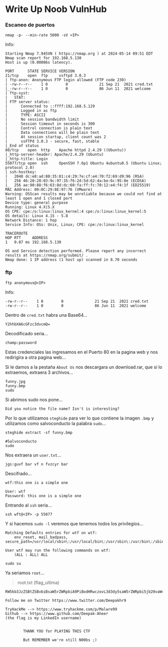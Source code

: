 # Write Up Noob VulnHub

### Escaneo de puertos

```shell
nmap -p- --min-rate 5000 -sV <IP>
```

Info:

```
Starting Nmap 7.94SVN ( https://nmap.org ) at 2024-05-14 09:51 EDT
Nmap scan report for 192.168.5.130
Host is up (0.00086s latency).

PORT      STATE SERVICE VERSION
21/tcp    open  ftp     vsftpd 3.0.3
| ftp-anon: Anonymous FTP login allowed (FTP code 230)
| -rw-r--r--    1 0        0              21 Sep 21  2021 cred.txt
|_-rw-r--r--    1 0        0              86 Jun 11  2021 welcome
| ftp-syst: 
|   STAT: 
| FTP server status:
|      Connected to ::ffff:192.168.5.129
|      Logged in as ftp
|      TYPE: ASCII
|      No session bandwidth limit
|      Session timeout in seconds is 300
|      Control connection is plain text
|      Data connections will be plain text
|      At session startup, client count was 2
|      vsFTPd 3.0.3 - secure, fast, stable
|_End of status
80/tcp    open  http    Apache httpd 2.4.29 ((Ubuntu))
|_http-server-header: Apache/2.4.29 (Ubuntu)
|_http-title: Login
55077/tcp open  ssh     OpenSSH 7.6p1 Ubuntu 4ubuntu0.5 (Ubuntu Linux; protocol 2.0)
| ssh-hostkey: 
|   2048 dc:e8:ad:80:35:81:c4:29:7e:cf:e4:70:f2:69:d9:96 (RSA)
|   256 46:20:20:03:9c:97:35:f6:2d:5d:62:4a:be:6c:95:8e (ECDSA)
|_  256 ae:90:88:f6:63:8d:dc:60:fa:ff:fc:70:12:e4:f4:1f (ED25519)
MAC Address: 00:0C:29:8E:97:76 (VMware)
Warning: OSScan results may be unreliable because we could not find at least 1 open and 1 closed port
Device type: general purpose
Running: Linux 4.X|5.X
OS CPE: cpe:/o:linux:linux_kernel:4 cpe:/o:linux:linux_kernel:5
OS details: Linux 4.15 - 5.8
Network Distance: 1 hop
Service Info: OSs: Unix, Linux; CPE: cpe:/o:linux:linux_kernel

TRACEROUTE
HOP RTT     ADDRESS
1   0.87 ms 192.168.5.130

OS and Service detection performed. Please report any incorrect results at https://nmap.org/submit/ .
Nmap done: 1 IP address (1 host up) scanned in 8.70 seconds
```

### ftp

```shell
ftp anonymous@<IP>
```

Info:

```
-rw-r--r--    1 0        0              21 Sep 21  2021 cred.txt
-rw-r--r--    1 0        0              86 Jun 11  2021 welcome
```

Dentro de `cred.txt` habra una Base64...

```
Y2hhbXA6cGFzc3dvcmQ=
```

Decodificado seria...

```
champ:password
```

Estas credenciales las ingresamos en el Puerto 80 en la pagina web y nos redirigira a otra pagina web...

Si le damos a la pestaña `About Us` nos descargara un download.rar, que si lo extraemos, extraera 3 archivos...

```
funny.jpg
funny.bmp
sudo
```

Si abrimos sudo nos pone...

```
Did you notice the file name? Isn't is interesting?
```

Por lo que utilizamos `steghide` para ver lo que contiene la imagen `.bmp` y utilizamos como salvoconducto la palabra `sudo`...

```shell
steghide extract -sf funny.bmp

#Salvoconducto
sudo
```

Nos extraera un `user.txt`...

```
jgs:guvf bar vf n fvzcyr bar
```

Descifrado...

```
wtf:this one is a simple one

User: wtf
Password: this one is a simple one
```

Entrando al `ssh` seria...

```shell
ssh wft@<IP> -p 55077
```

Y si hacemos `sudo -l` veremos que tenemos todos los privilegios...

```
Matching Defaults entries for wtf on wtf:
    env_reset, mail_badpass, secure_path=/usr/local/sbin\:/usr/local/bin\:/usr/sbin\:/usr/bin\:/sbin\:/bin\:/snap/bin

User wtf may run the following commands on wtf:
    (ALL : ALL) ALL
```

```shell
sudo su
```

Ya seriamos `root`...

> root.txt (flag\_ultima)

```
RW5kb3JzZSBtZSBvbiBsaW5rZWRpbiA9PiBodHRwczovL3d3dy5saW5rZWRpbi5jb20vaW4vZGVlcGFrLWFoZWVyCg==

Follow me on Twitter https://www.twitter.com/Deepakhr9

TryHackMe --> https://www.tryhackme.com/p/Malwre99
Github --> https://www.github.com/Deepak-Aheer
(the flag is my LinkedIn username)


        THANK YOU for PLAYING THIS CTF

        But REMEMBER we're still N00bs ;)
```
